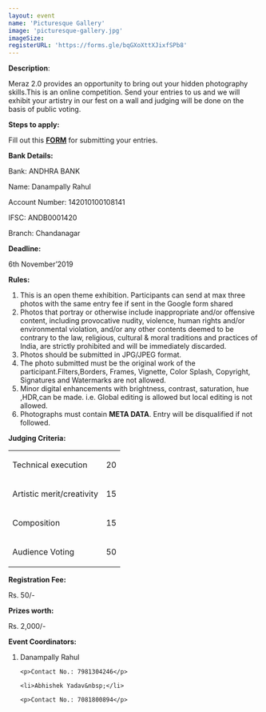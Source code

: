 ```yaml
---
layout: event
name: 'Picturesque Gallery'
image: 'picturesque-gallery.jpg'
imageSize: 
registerURL: 'https://forms.gle/bqGXoXttXJixfSPb8'
---
```


<p><strong>Description</strong>:</p>
<p>
	Meraz 2.0 provides an opportunity to bring out your hidden photography skills.This is an online
	competition. Send your entries to us and we will exhibit your artistry in our fest on a wall and
	judging will be done on the basis of public voting.
</p>
<p><strong>Steps to apply:</strong></p>
<p>
	Fill out this <a href="https://forms.gle/uJaFR6S7ZCgfrSRy8"><strong>FORM</strong></a> for
	submitting your entries.
</p>

<p><strong>Bank Details:</strong></p>
<p>Bank: ANDHRA BANK</p>
<p>Name: Danampally Rahul</p>
<p>Account Number: 142010100108141</p>
<p>IFSC: ANDB0001420</p>
<p>Branch: Chandanagar</p>

<p><strong>Deadline:</strong></p>
<p>6th November&rsquo;2019</p>
<p><strong>Rules:</strong></p>
<ol>
	<li>
		This is an open theme exhibition. Participants can send at max three photos with the same entry
		fee if sent in the Google form shared
	</li>
	<li>
		Photos that portray or otherwise include inappropriate and/or offensive content, including
		provocative nudity, violence, human rights and/or environmental violation, and/or any other
		contents deemed to be contrary to the law, religious, cultural &amp; moral traditions and
		practices of India, are strictly prohibited and will be immediately discarded.
	</li>
	<li>Photos should be submitted in JPG/JPEG format.</li>
	<li>
		The photo submitted must be the original work of the participant.Filters,Borders, Frames,
		Vignette, Color Splash, Copyright, Signatures and Watermarks are not allowed.
	</li>
	<li>
		Minor digital enhancements with brightness, contrast, saturation, hue ,HDR,can be made. i.e.
		Global editing is allowed but local editing is not allowed.
	</li>
	<li>
		Photographs must contain <strong>META DATA</strong>. Entry will be disqualified if not followed.
	</li>
</ol>

<p><strong>Judging Criteria:</strong></p>
<table>
	<tbody>
		<tr>
			<td>
				<p>Technical execution</p>
			</td>
			<td>
				<p>20</p>
			</td>
		</tr>
		<tr>
			<td>
				<p>Artistic merit/creativity</p>
			</td>
			<td>
				<p>15</p>
			</td>
		</tr>
		<tr>
			<td>
				<p>Composition</p>
			</td>
			<td>
				<p>15</p>
			</td>
		</tr>
		<tr>
			<td>
				<p>Audience Voting</p>
			</td>
			<td>
				<p>50</p>
			</td>
		</tr>
	</tbody>
</table>

<p><strong>Registration Fee:</strong></p>
<p>Rs. 50/-</p>

<p><strong>Prizes worth:</strong></p>
<p>Rs. 2,000/-</p>

<p><strong>Event Coordinators:</strong></p>
<ol>
	<li>Danampally Rahul&nbsp;</li>

	<p>Contact No.: 7981304246</p>

	<li>Abhishek Yadav&nbsp;</li>

	<p>Contact No.: 7081800894</p>
</ol>

